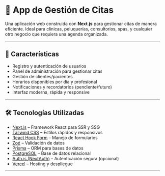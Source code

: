 # 📅 App de Gestión de Citas

Una aplicación web construida con **Next.js** para gestionar citas de manera eficiente. Ideal para clínicas, peluquerías, consultorios, spas, y cualquier otro negocio que requiera una agenda organizada.

---

## 🚀 Características

- Registro y autenticación de usuarios
- Panel de administración para gestionar citas
- Gestión de clientes/pacientes
- Horarios disponibles por día y profesional
- Notificaciones y recordatorios (pendiente/futuro)
- Interfaz moderna, rápida y responsive

---

## 🛠️ Tecnologías Utilizadas

- [Next.js](https://nextjs.org/) – Framework React para SSR y SSG
- [Tailwind CSS](https://tailwindcss.com/) – Estilos rápidos y responsivos
- [React Hook Form](https://react-hook-form.com/) – Manejo de formularios
- [Zod](https://zod.dev/) – Validación de datos
- [Prisma](https://www.prisma.io/) – ORM para bases de datos
- [PostgreSQL](https://www.postgresql.org/) – Base de datos relacional
- [Auth.js (NextAuth)](https://authjs.dev/) – Autenticación segura (opcional)
- [Vercel](https://vercel.com/) – Hosting y despliegue

---
